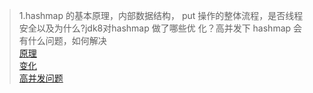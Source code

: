 > 1.hashmap 的基本原理，内部数据结构， put 操作的整体流程，是否线程安全以及为什么?jdk8对hashmap 做了哪些优 化？高并发下 hashmap 会有什么问题，如何解决<br/>
[原理](https://www.cnblogs.com/chengxiao/p/6059914.html)<br/>
[变化](https://www.cnblogs.com/dennyzhangdd/p/6745282.html)<br/>
[高并发问题](https://blog.csdn.net/minkeyto/article/details/78667944)<br/>

